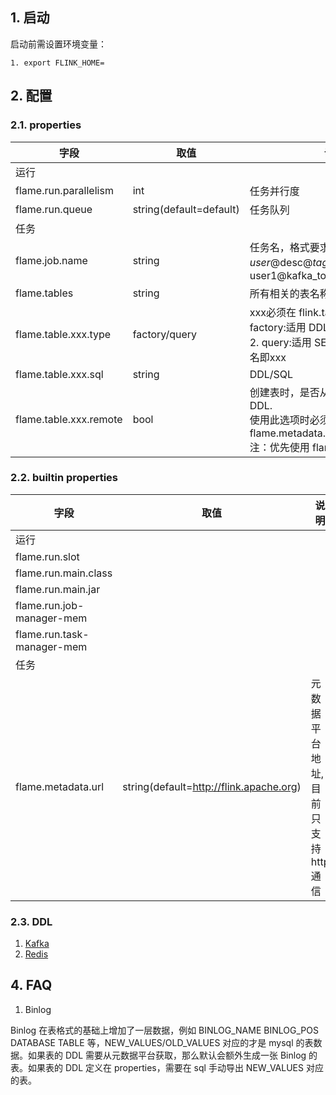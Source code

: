 
## 1. 启动

启动前需设置环境变量：

```
1. export FLINK_HOME=
```

## 2. 配置

### 2.1. properties

| 字段 | 取值 | 说明 |
| --- | --- | --- |
| 运行 |
| flame.run.parallelism | int | 任务并行度 |
| flame.run.queue | string(default=default) | 任务队列 |
| 任务 |
| flame.job.name | string  | 任务名，格式要求为$user@$desc@$tag@$version,例如user1@kafka_to_kafka@demo@1.0 |
| flame.tables | string | 所有相关的表名称，','分隔 |
| flame.table.xxx.type | factory/query | xxx必须在 flink.tables 里已定义 1. factory:适用 DDL/INSERT INTO语句 <br> 2. query:适用 SELECT 语句，结果表名即xxx|
| flame.table.xxx.sql | string | DDL/SQL |
| flame.table.xxx.remote | bool | 创建表时，是否从元数据平台获取 DDL. <br>使用此选项时必须设置可用的flame.metadata.url <br> 注：优先使用 flame.table.xxx.sql |

### 2.2. builtin properties

| 字段 | 取值 | 说明 |
| --- | --- | --- |
| 运行 |
| flame.run.slot |
| flame.run.main.class |
| flame.run.main.jar |
| flame.run.job-manager-mem |
| flame.run.task-manager-mem |
| 任务 |
| flame.metadata.url | string(default=http://flink.apache.org) | 元数据平台地址, 目前只支持http通信 |

### 2.3. DDL

1. [Kafka](./kafka.readme.md)
2. [Redis](./redis.readme.md)


## 4. FAQ

1. Binlog

Binlog 在表格式的基础上增加了一层数据，例如 BINLOG_NAME BINLOG_POS DATABASE TABLE 等，NEW_VALUES/OLD_VALUES 对应的才是 mysql 的表数据。如果表的 DDL 需要从元数据平台获取，那么默认会额外生成一张 Binlog 的表。如果表的 DDL 定义在 properties，需要在 sql 手动导出 NEW_VALUES 对应的表。
